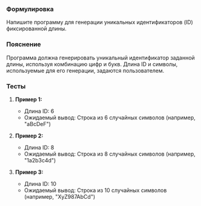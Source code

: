 
### Формулировка
Напишите программу для генерации уникальных идентификаторов (ID) фиксированной длины.

### Пояснение
Программа должна генерировать уникальный идентификатор заданной длины, используя комбинацию цифр и букв. Длина ID и символы, используемые для его генерации, задаются пользователем.

### Тесты

1. **Пример 1:**
   - Длина ID: 6
   - Ожидаемый вывод: Строка из 6 случайных символов (например, "aBcDeF")

2. **Пример 2:**
   - Длина ID: 8
   - Ожидаемый вывод: Строка из 8 случайных символов (например, "1a2b3c4d")

3. **Пример 3:**
   - Длина ID: 10
   - Ожидаемый вывод: Строка из 10 случайных символов (например, "XyZ987AbCd")

